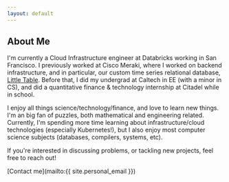 ```yaml
---
layout: default
---
```


## About Me

I'm currently a Cloud Infrastructure engineer at Databricks working in San Francisco.
I previously worked at Cisco Meraki, where I worked on backend infrastructure, and in particular,
our custom time series relational database, [Little Table](https://dl.acm.org/citation.cfm?id=3056102).
Before that, I did my undergrad at Caltech in EE (with a minor in CS),
and did a quantitative finance & technology internship at Citadel while in school.

I enjoy all things science/technology/finance, and love to learn new things. I'm an big fan
of puzzles, both mathematical and engineering related. Currently, I'm spending more time
learning about infrastructure/cloud technologies (especially Kubernetes!), but I also enjoy most computer science
subjects (databases, compilers, systems, etc).

If you're interested in discussing problems, or tackling new projects, feel free to reach out!

[Contact me](mailto:{{ site.personal_email }})
